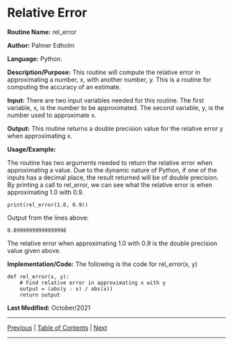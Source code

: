 # Relative Error

**Routine Name:**           rel_error

**Author:** Palmer Edholm

**Language:** Python.

**Description/Purpose:** This routine will compute the relative error in approximating a number, x, with another number, y. This is a routine for computing the accuracy of an estimate.

**Input:** There are two input variables needed for this routine. The first variable, x, is the number to be approximated. The second variable, y, is the number used to approximate x.

**Output:** This routine returns a double precision value for the relative error y when approximating x.

**Usage/Example:**

The routine has two arguments needed to return the relative error when approximating a value. Due to the dynamic nature of Python, if one of the inputs has a decimal place, the result returned will be of double precision. By printing a call to rel_error, we can see what the relative error is when approximating 1.0 with 0.9.
```
print(rel_error(1.0, 0.9))
```
Output from the lines above:
```
0.09999999999999998
```
The relative error when approximating 1.0 with 0.9 is the double precision value given above.

**Implementation/Code:** The following is the code for rel_error(x, y)
```
def rel_error(x, y):
    # Find relative error in approximating x with y
    output = (abs(y - x) / abs(x))
    return output
```
**Last Modified:** October/2021

<hr>

[Previous](abserror.md)
| [Table of Contents](toc/manual_toc.md)
| [Next]()

<hr>
